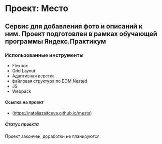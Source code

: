 # Проект: Место

## Сервис для добавления фото и описаний к ним. Проект подготовлен в рамках обучающей программы Яндекс.Практикум

### Использованные инструменты

* Flexbox
* Grid Layout
* Адаптивная верстка
* файловая структура по БЭМ Nested
* JS
* Webpack

#### Cсылка на проект
* (https://nataliazaitceva.github.io/mesto)

##### Статус проекта
Проект закончен, доработки не планируются
